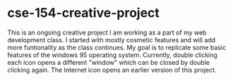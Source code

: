 # cse-154-creative-project
This is an ongoing creative project I am working as a part of my web development class. I started with mostly cosmetic features and will add more funtionality 
as the class continues. My goal is to replicate some basic features of the windows 95 operating system. Currently, double clicking each icon opens a different
"window" which can be closed by double clicking again. The Internet icon opens an earlier version of this project.
